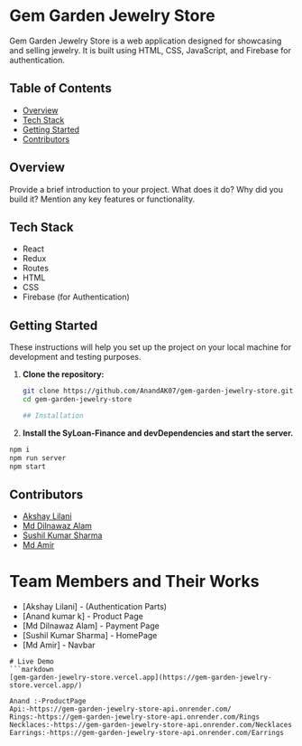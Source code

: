 # Gem Garden Jewelry Store

Gem Garden Jewelry Store is a web application designed for showcasing and selling jewelry. It is built using HTML, CSS, JavaScript, and Firebase for authentication.

## Table of Contents

- [Overview](#overview)
- [Tech Stack](#tech-stack)
- [Getting Started](#getting-started)
- [Contributors](#contributors)

## Overview

Provide a brief introduction to your project. What does it do? Why did you build it? Mention any key features or functionality.

## Tech Stack

- React
- Redux
- Routes
- HTML
- CSS
- Firebase (for Authentication)

## Getting Started

These instructions will help you set up the project on your local machine for development and testing purposes.

1. **Clone the repository:**

   ```bash
   git clone https://github.com/AnandAK07/gem-garden-jewelry-store.git
   cd gem-garden-jewelry-store

   ## Installation

2. **Install the SyLoan-Finance and devDependencies and start the server.**

```sh
npm i
npm run server
npm start
```
## Contributors
- [Akshay Lilani](https://github.com/AkshaykumarLilani)
- [Md Dilnawaz Alam](https://github.com/dilsah786)
- [Sushil Kumar Sharma](https://github.com/Sushil1603)
- [Md Amir](https://github.com/mdamir-012)


# Team Members and Their Works

- [Akshay Lilani] - (Authentication Parts)
- [Anand kumar k] - Product Page
- [Md Dilnawaz Alam] - Payment Page
- [Sushil Kumar Sharma] - HomePage
- [Md Amir] - Navbar

```
# Live Demo
```markdown
[gem-garden-jewelry-store.vercel.app](https://gem-garden-jewelry-store.vercel.app/)

Anand :-ProductPage
Api:-https://gem-garden-jewelry-store-api.onrender.com/
Rings:-https://gem-garden-jewelry-store-api.onrender.com/Rings
Necklaces:-https://gem-garden-jewelry-store-api.onrender.com/Necklaces
Earrings:-https://gem-garden-jewelry-store-api.onrender.com/Earrings

